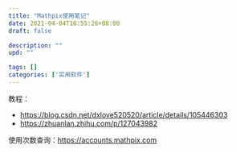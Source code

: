 ```yaml
---
title: "Mathpix使用笔记"
date: 2021-04-04T16:55:26+08:00
draft: false

description: ""
upd: ""

tags: []
categories: ['实用软件']
---
```


<!--more-->

教程：

- https://blog.csdn.net/dxlove520520/article/details/105446303
- https://zhuanlan.zhihu.com/p/127043982

使用次数查询：https://accounts.mathpix.com